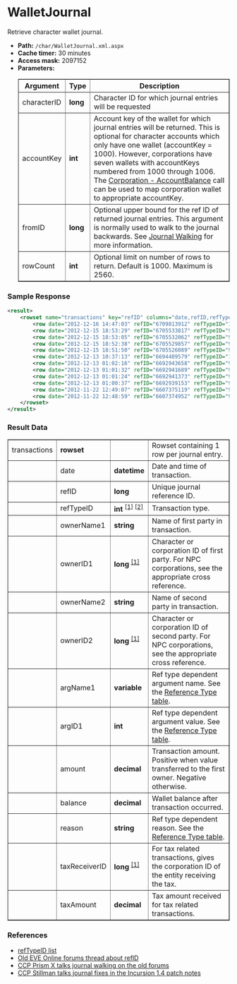 # WalletJournal
Retrieve character wallet journal.

* __Path:__ ``/char/WalletJournal.xml.aspx``
* __Cache timer:__ 30 minutes
* __Access mask:__ 2097152
* __Parameters:__
    <table border="1">
        <tbody>
            <tr>
                <th>Argument</th>
                <th>Type</th>
                <th>Description</th>
            </tr>
            <tr>
                <td>characterID</td>
                <td><strong>long</strong></td>
                <td>Character ID for which journal entries will be requested</td>
            </tr>
            <tr>
                <td>accountKey</td>
                <td><strong>int</strong></td>
                <td>
                Account key of the wallet for which journal entries will be returned.  This is optional for character accounts which only have one wallet (accountKey = 1000).
                However, corporations have seven wallets with accountKeys numbered from 1000 through 1006.  The <a href="../corporation/corp_accountbalance.html">Corporation - AccountBalance</a> 
                call can be used to map corporation wallet to appropriate accountKey.
                </td>
            </tr>
            <tr>
                <td>fromID</td>
                <td><strong>long</strong></td>
                <td>
                Optional upper bound for the ref ID of returned journal entries.  This argument is normally used to walk to the journal backwards.
                See <a href="../intro.html#journal-walking">Journal Walking</a> for more information.
                </td>
            </tr>
            <tr>
                <td>rowCount</td>
                <td><strong>int</strong></td>
                <td>
                Optional limit on number of rows to return.  Default is 1000.  Maximum is 2560.
                </td>
            </tr>
        </tbody>
    </table>

### Sample Response

```xml
<result>
    <rowset name="transactions" key="refID" columns="date,refID,refTypeID,ownerName1,ownerID1,ownerName2,ownerID2,argName1,argID1,amount,balance,reason,taxReceiverID,taxAmount">
        <row date="2012-12-16 14:47:03" refID="6709813912" refTypeID="15" ownerName1="reygar burnt" ownerID1="1801683792" ownerName2="Wiyrkomi Corporation" ownerID2="1000011" argName1="EVE System" argID1="1" amount="-9250.00" balance="385574791.30" reason="" taxReceiverID="" taxAmount="" />
        <row date="2012-12-15 18:53:29" refID="6705533817" refTypeID="97" ownerName1="reygar burnt" ownerID1="1801683792" ownerName2="CONCORD" ownerID2="1000125" argName1="Vorsk VI" argID1="40215551" amount="-206000.00" balance="385584041.30" reason="Export Duty for Vorsk VI" taxReceiverID="" taxAmount="" />
        <row date="2012-12-15 18:53:05" refID="6705532062" refTypeID="97" ownerName1="reygar burnt" ownerID1="1801683792" ownerName2="CONCORD" ownerID2="1000125" argName1="Vorsk III" argID1="40215546" amount="-254000.00" balance="385790041.30" reason="Export Duty for Vorsk III" taxReceiverID="" taxAmount="" />
        <row date="2012-12-15 18:52:38" refID="6705529857" refTypeID="97" ownerName1="reygar burnt" ownerID1="1801683792" ownerName2="CONCORD" ownerID2="1000125" argName1="Vorsk II" argID1="40215545" amount="-160000.00" balance="386044041.30" reason="Export Duty for Vorsk II" taxReceiverID="" taxAmount="" />
        <row date="2012-12-15 18:51:50" refID="6705526089" refTypeID="97" ownerName1="reygar burnt" ownerID1="1801683792" ownerName2="CONCORD" ownerID2="1000125" argName1="Vorsk I" argID1="40215544" amount="-183000.00" balance="386204041.30" reason="Export Duty for Vorsk I" taxReceiverID="" taxAmount="" />
        <row date="2012-12-13 10:37:13" refID="6694409579" refTypeID="15" ownerName1="reygar burnt" ownerID1="1801683792" ownerName2="Wiyrkomi Corporation" ownerID2="1000011" argName1="EVE System" argID1="1" amount="-21275.00" balance="386387041.30" reason="" taxReceiverID="" taxAmount="" />
        <row date="2012-12-13 01:02:16" refID="6692943658" refTypeID="97" ownerName1="reygar burnt" ownerID1="1801683792" ownerName2="CONCORD" ownerID2="1000125" argName1="Vorsk VI" argID1="40215551" amount="-259000.00" balance="386408316.30" reason="Export Duty for Vorsk VI" taxReceiverID="" taxAmount="" />
        <row date="2012-12-13 01:01:32" refID="6692941689" refTypeID="97" ownerName1="reygar burnt" ownerID1="1801683792" ownerName2="CONCORD" ownerID2="1000125" argName1="Vorsk III" argID1="40215546" amount="-317000.00" balance="386667316.30" reason="Export Duty for Vorsk III" taxReceiverID="" taxAmount="" />
        <row date="2012-12-13 01:01:24" refID="6692941373" refTypeID="97" ownerName1="reygar burnt" ownerID1="1801683792" ownerName2="CONCORD" ownerID2="1000125" argName1="Vorsk II" argID1="40215545" amount="-171000.00" balance="386984316.30" reason="Export Duty for Vorsk II" taxReceiverID="" taxAmount="" />
        <row date="2012-12-13 01:00:37" refID="6692939153" refTypeID="97" ownerName1="reygar burnt" ownerID1="1801683792" ownerName2="CONCORD" ownerID2="1000125" argName1="Vorsk I" argID1="40215544" amount="-248000.00" balance="387155316.30" reason="Export Duty for Vorsk I" taxReceiverID="" taxAmount="" />
        <row date="2012-11-22 12:49:07" refID="6607375119" refTypeID="97" ownerName1="reygar burnt" ownerID1="1801683792" ownerName2="CONCORD" ownerID2="1000125" argName1="Vorsk II" argID1="40215545" amount="-213000.00" balance="446826716.30" reason="Export Duty for Vorsk II" taxReceiverID="" taxAmount="" />
        <row date="2012-11-22 12:48:59" refID="6607374952" refTypeID="97" ownerName1="reygar burnt" ownerID1="1801683792" ownerName2="CONCORD" ownerID2="1000125" argName1="Vorsk I" argID1="40215544" amount="-228000.00" balance="447039716.30" reason="Export Duty for Vorsk I" taxReceiverID="" taxAmount="" />
    </rowset>
</result>
```

### Result Data

<table border="1">
    <tbody>
        <tr>
            <td>transactions</td>
            <td><strong>rowset</strong></td>
            <td></td>
            <td>Rowset containing 1 row per journal entry.</td>
        </tr>
        <tr>
            <td></td>
            <td>date</td>
            <td><strong>datetime</strong></td>
            <td>Date and time of transaction.</td>
        </tr>
        <tr>
            <td></td>
            <td>refID</td>
            <td><strong>long</strong></td>
            <td>Unique journal reference ID.</td>
        </tr>
        <tr>
            <td></td>
            <td>refTypeID</td>
            <td>
                <strong>int</strong>
                <sup>
                    <a href="../constants.html#reference-type">[1]</a>
                    <a href="../eve/eve_reftypes.html">[2]</a>
                </sup>
            </td>
            <td>Transaction type.</td>
        </tr>
        <tr>
            <td></td>
            <td>ownerName1</td>
            <td><strong>string</strong></td>
            <td>Name of first party in transaction.</td>
        </tr>
        <tr>
            <td></td>
            <td>ownerID1</td>
            <td>
                <strong>long</strong>
                <sup>
                    <a href="../../sde/mssql/mssql_crpNPCCorporations.html" title="NPC Corporations table when first party is an NPC Corporation">[1]</a>
                </sup>
            </td>
            <td>Character or corporation ID of first party.  For NPC corporations, see the appropriate cross reference.</td>
        </tr>
        <tr>
            <td></td>
            <td>ownerName2</td>
            <td><strong>string</strong></td>
            <td>Name of second party in transaction.</td>
        </tr>
        <tr>
            <td></td>
            <td>ownerID2</td>
            <td>
                <strong>long</strong>
                <sup>
                    <a href="../../sde/mssql/mssql_crpNPCCorporations.html" title="NPC Corporations table when second party is an NPC Corporation">[1]</a>
                </sup>
            </td>
            <td>Character or corporation ID of second party.  For NPC corporations, see the appropriate cross reference.</td>
        </tr>
        <tr>
            <td></td>
            <td>argName1</td>
            <td><strong>variable</strong></td>
            <td>Ref type dependent argument name.  See the <a href="../constants.html#reference-type">Reference Type table</a>.</td>
        </tr>
        <tr>
            <td></td>
            <td>argID1</td>
            <td>
                <strong>int</strong>
            </td>
            <td>Ref type dependent argument value.  See the <a href="../constants.html#reference-type">Reference Type table</a>.</td>
        </tr>
        <tr>
            <td></td>
            <td>amount</td>
            <td><strong>decimal</strong></td>
            <td>Transaction amount.  Positive when value transferred to the first owner.  Negative otherwise.</td>
        </tr>
        <tr>
            <td></td>
            <td>balance</td>
            <td><strong>decimal</strong></td>
            <td>Wallet balance after transaction occurred.</td>
        </tr>
        <tr>
            <td></td>
            <td>reason</td>
            <td><strong>string</strong></td>
            <td>Ref type dependent reason.  See the <a href="../constants.html#reference-type">Reference Type table</a>.</td>
        </tr>
        <tr>
            <td></td>
            <td>taxReceiverID</td>
            <td>
                <strong>long</strong>
                <sup>
                    <a href="../../sde/mssql/mssql_crpNPCCorporations.html" title="NPC Corporations table when tax receiver is an NPC Corporation">[1]</a>
                </sup>
            </td>
            <td>For tax related transactions, gives the corporation ID of the entity receiving the tax.</td>
        </tr>
        <tr>
            <td></td>
            <td>taxAmount</td>
            <td>
                <strong>decimal</strong>
            </td>
            <td>Tax amount received for tax related transactions.</td>
        </tr>
    </tbody>
</table>

### References

* [refTypeID list](../constants#reference-type)
* [Old EVE Online forums thread about refID](http://oldforums.eveonline.com/?a=topic&threadID=764508)
* [CCP Prism X talks journal walking on the old forums](http://oldforums.eveonline.com/?a=topic&threadID=1453360&page=2#60)
* [CCP Stillman talks journal fixes in the Incursion 1.4 patch notes](http://oldforums.eveonline.com/?a=topic&threadID=1490703)
